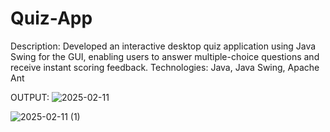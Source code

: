 # Quiz-App
Description: Developed an interactive desktop quiz application using Java Swing for the GUI, enabling users to answer multiple-choice questions and receive instant scoring feedback.
Technologies: Java, Java Swing, Apache Ant


OUTPUT:
![2025-02-11](https://github.com/user-attachments/assets/10194bc5-2a32-44b5-9a23-96f062f7f4b6)

![2025-02-11 (1)](https://github.com/user-attachments/assets/3beb8fd9-1ae4-4125-a56e-4c6d593d6695)


